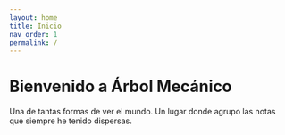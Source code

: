 ```yaml
---
layout: home
title: Inicio
nav_order: 1
permalink: /
---
```


# Bienvenido a Árbol Mecánico

Una de tantas formas de ver el mundo. Un lugar donde agrupo las notas que siempre he tenido dispersas.
